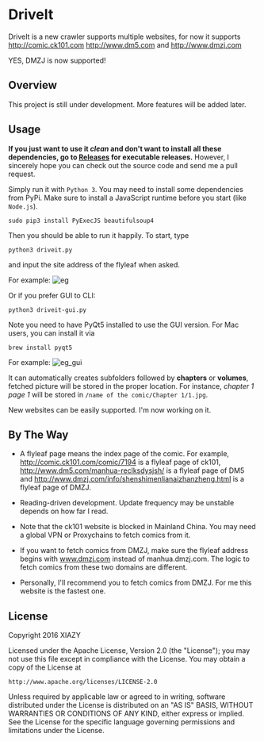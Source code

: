 # DriveIt
DriveIt is a new crawler supports multiple websites, for now it supports http://comic.ck101.com http://www.dm5.com and http://www.dmzj.com

YES, DMZJ is now supported!
## Overview
This project is still under development. More features will be added later.
## Usage
__If you just want to use it _clean_ and don't want to install all these dependencies, go to [Releases](https://github.com/XIAZY/DriveIt/releases) for executable releases.__ However, I sincerely hope you can check out the source code and send me a pull request.

Simply run it with ```Python 3```. You may need to install some dependencies from PyPi. Make sure to install a JavaScript runtime before you start (like ``Node.js``).

```
sudo pip3 install PyExecJS beautifulsoup4
```
Then you should be able to run it happily. To start, type 
```
python3 driveit.py
```
and input the site address of the flyleaf when asked.

For example:
![eg](http://i.imgur.com/Yex2M61.png)

Or if you prefer GUI to CLI:
```
python3 driveit-gui.py
```
Note you need to have PyQt5 installed to use the GUI version. For Mac users, you can install it via
```
brew install pyqt5
```
For example:
![eg_gui](http://i.imgur.com/1n8p0L2.png)

It can automatically creates subfolders followed by __chapters__ or __volumes__, fetched picture will be stored in the proper location. For instance, _chapter 1 page 1_ will be stored in ```/name of the comic/Chapter 1/1.jpg```.

New websites can be easily supported. I'm now working on it.
## By The Way

- A flyleaf page means the index page of the comic. For example, http://comic.ck101.com/comic/7194 is a flyleaf page of ck101, http://www.dm5.com/manhua-reclksdysjsh/ is a flyleaf page of DM5 and http://www.dmzj.com/info/shenshimenlianaizhanzheng.html is a flyleaf page of DMZJ.

- Reading-driven development. Update frequency may be unstable depends on how far I read.

- Note that the ck101 website is blocked in Mainland China. You may need a global VPN or Proxychains to fetch comics from it.

- If you want to fetch comics from DMZJ, make sure the flyleaf address begins with www.dmzj.com instead of manhua.dmzj.com. The logic to fetch comics from these two domains are different.

- Personally, I'll recommend you to fetch comics from DMZJ. For me this website is the fastest one.
## License

Copyright 2016 XIAZY

Licensed under the Apache License, Version 2.0 (the "License");
you may not use this file except in compliance with the License.
You may obtain a copy of the License at

    http://www.apache.org/licenses/LICENSE-2.0

Unless required by applicable law or agreed to in writing, software
distributed under the License is distributed on an "AS IS" BASIS,
WITHOUT WARRANTIES OR CONDITIONS OF ANY KIND, either express or implied.
See the License for the specific language governing permissions and
limitations under the License.
